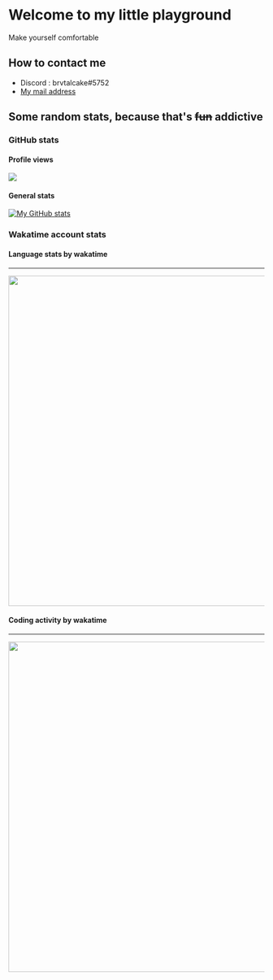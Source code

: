 # Welcome to my little playground

Make yourself comfortable

## How to contact me

- Discord : brvtalcake#5752
- [My mail address](mailto:axlpascon@gmail.com)

## Some random stats, because that's ~~fun~~ addictive

### GitHub stats

#### Profile views

![](https://komarev.com/ghpvc/?username=brvtalcake&style=plastic&color=green)

#### General stats

[![My GitHub stats](https://github-readme-stats-sigma-five.vercel.app/api?username=brvtalcake&show_icons=true&theme=solarized-light&count_private=true)](https://github.com/anuraghazra/github-readme-stats)

### Wakatime account stats

#### Language stats by wakatime
---
<img src="https://wakatime.com/share/@brvtalcake/d1f567a3-f0f4-4b37-b1a2-1e235e6493bd.svg" width="650">

#### Coding activity by wakatime
---
<img src="https://wakatime.com/share/@brvtalcake/fdfcc23b-a7fc-4fbc-991e-a8e87fdc334d.svg" width="650">
